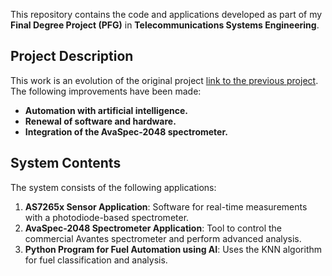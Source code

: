 This repository contains the code and applications developed as part of my **Final Degree Project (PFG)** in **Telecommunications Systems Engineering**.

## Project Description

This work is an evolution of the original project [link to the previous project](https://oa.upm.es/69919/1/TFG_IGNACIO_BLASCO_HERNANDEZ.pdf). The following improvements have been made:

- **Automation with artificial intelligence.**
- **Renewal of software and hardware.**
- **Integration of the AvaSpec-2048 spectrometer.**

## System Contents

The system consists of the following applications:

1. **AS7265x Sensor Application**: Software for real-time measurements with a photodiode-based spectrometer.
2. **AvaSpec-2048 Spectrometer Application**: Tool to control the commercial Avantes spectrometer and perform advanced analysis.
3. **Python Program for Fuel Automation using AI**: Uses the KNN algorithm for fuel classification and analysis.
